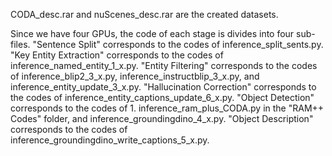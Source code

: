 CODA_desc.rar and nuScenes_desc.rar are the created datasets.

Since we have four GPUs, the code of each stage is divides into four sub-files. 
"Sentence Split" corresponds to the codes of inference_split_sents.py. 
"Key Entity Extraction" corresponds to the codes of inference_named_entity_1_x.py.
"Entity Filtering" corresponds to the codes of inference_blip2_3_x.py, inference_instructblip_3_x.py, and inference_entity_update_3_x.py.
"Hallucination Correction" corresponds to the codes of inference_entity_captions_update_6_x.py.
"Object Detection" corresponds to the codes of 1. inference_ram_plus_CODA.py in the "RAM++ Codes" folder, and inference_groundingdino_4_x.py.
"Object Description" corresponds to the codes of inference_groundingdino_write_captions_5_x.py.

